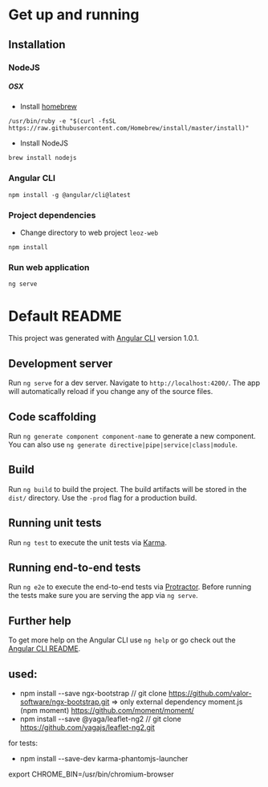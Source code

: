 # Get up and running

## Installation

### NodeJS

##### OSX

* Install [homebrew](https://brew.sh)

```
/usr/bin/ruby -e "$(curl -fsSL https://raw.githubusercontent.com/Homebrew/install/master/install)"
```

* Install NodeJS

```
brew install nodejs
```

### Angular CLI

```
npm install -g @angular/cli@latest
```

### Project dependencies

* Change directory to web project `leoz-web`

```
npm install
```

### Run web application

```
ng serve
```

# Default README

This project was generated with [Angular CLI](https://github.com/angular/angular-cli) version 1.0.1.

## Development server

Run `ng serve` for a dev server. Navigate to `http://localhost:4200/`. The app will automatically reload if you change any of the source files.

## Code scaffolding

Run `ng generate component component-name` to generate a new component. You can also use `ng generate directive|pipe|service|class|module`.

## Build

Run `ng build` to build the project. The build artifacts will be stored in the `dist/` directory. Use the `-prod` flag for a production build.

## Running unit tests

Run `ng test` to execute the unit tests via [Karma](https://karma-runner.github.io).

## Running end-to-end tests

Run `ng e2e` to execute the end-to-end tests via [Protractor](http://www.protractortest.org/).
Before running the tests make sure you are serving the app via `ng serve`.

## Further help

To get more help on the Angular CLI use `ng help` or go check out the [Angular CLI README](https://github.com/angular/angular-cli/blob/master/README.md).

## used:
- npm install --save ngx-bootstrap // git clone https://github.com/valor-software/ngx-bootstrap.git
  => only external dependency moment.js (npm moment) https://github.com/moment/moment/
- npm install --save @yaga/leaflet-ng2 // git clone https://github.com/yagajs/leaflet-ng2.git

for tests:
- npm install --save-dev karma-phantomjs-launcher

export CHROME_BIN=/usr/bin/chromium-browser
